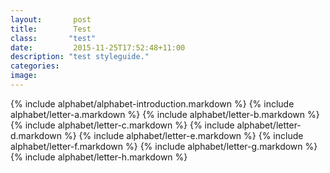 ```yaml
---
layout:       post
title:        Test
class:       "test"
date:         2015-11-25T17:52:48+11:00
description: "test styleguide."
categories:      
image:        
---
```


{% include alphabet/alphabet-introduction.markdown %}
{% include alphabet/letter-a.markdown %}
{% include alphabet/letter-b.markdown %}
{% include alphabet/letter-c.markdown %}
{% include alphabet/letter-d.markdown %}
{% include alphabet/letter-e.markdown %}
{% include alphabet/letter-f.markdown %}
{% include alphabet/letter-g.markdown %}
{% include alphabet/letter-h.markdown %}